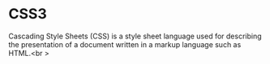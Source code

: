 # CSS3
Cascading Style Sheets (CSS) is a style sheet language used for describing the presentation of a document written in a markup language such as HTML.<br \>

